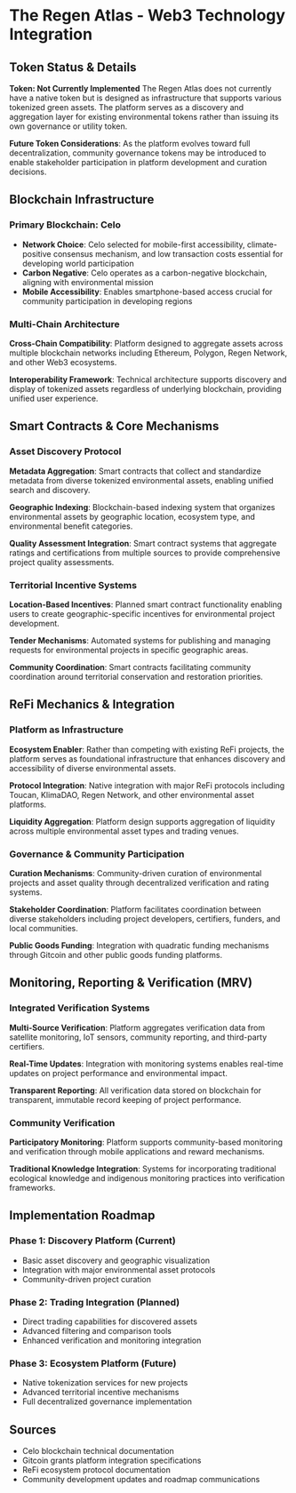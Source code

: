 # The Regen Atlas - Web3 Technology Integration

## Token Status & Details

**Token: Not Currently Implemented**
The Regen Atlas does not currently have a native token but is designed as infrastructure that supports various tokenized green assets. The platform serves as a discovery and aggregation layer for existing environmental tokens rather than issuing its own governance or utility token.

**Future Token Considerations**: As the platform evolves toward full decentralization, community governance tokens may be introduced to enable stakeholder participation in platform development and curation decisions.

## Blockchain Infrastructure

### Primary Blockchain: Celo
- **Network Choice**: Celo selected for mobile-first accessibility, climate-positive consensus mechanism, and low transaction costs essential for developing world participation
- **Carbon Negative**: Celo operates as a carbon-negative blockchain, aligning with environmental mission
- **Mobile Accessibility**: Enables smartphone-based access crucial for community participation in developing regions

### Multi-Chain Architecture
**Cross-Chain Compatibility**: Platform designed to aggregate assets across multiple blockchain networks including Ethereum, Polygon, Regen Network, and other Web3 ecosystems.

**Interoperability Framework**: Technical architecture supports discovery and display of tokenized assets regardless of underlying blockchain, providing unified user experience.

## Smart Contracts & Core Mechanisms

### Asset Discovery Protocol
**Metadata Aggregation**: Smart contracts that collect and standardize metadata from diverse tokenized environmental assets, enabling unified search and discovery.

**Geographic Indexing**: Blockchain-based indexing system that organizes environmental assets by geographic location, ecosystem type, and environmental benefit categories.

**Quality Assessment Integration**: Smart contract systems that aggregate ratings and certifications from multiple sources to provide comprehensive project quality assessments.

### Territorial Incentive Systems
**Location-Based Incentives**: Planned smart contract functionality enabling users to create geographic-specific incentives for environmental project development.

**Tender Mechanisms**: Automated systems for publishing and managing requests for environmental projects in specific geographic areas.

**Community Coordination**: Smart contracts facilitating community coordination around territorial conservation and restoration priorities.

## ReFi Mechanics & Integration

### Platform as Infrastructure
**Ecosystem Enabler**: Rather than competing with existing ReFi projects, the platform serves as foundational infrastructure that enhances discovery and accessibility of diverse environmental assets.

**Protocol Integration**: Native integration with major ReFi protocols including Toucan, KlimaDAO, Regen Network, and other environmental asset platforms.

**Liquidity Aggregation**: Platform design supports aggregation of liquidity across multiple environmental asset types and trading venues.

### Governance & Community Participation
**Curation Mechanisms**: Community-driven curation of environmental projects and asset quality through decentralized verification and rating systems.

**Stakeholder Coordination**: Platform facilitates coordination between diverse stakeholders including project developers, certifiers, funders, and local communities.

**Public Goods Funding**: Integration with quadratic funding mechanisms through Gitcoin and other public goods funding platforms.

## Monitoring, Reporting & Verification (MRV)

### Integrated Verification Systems
**Multi-Source Verification**: Platform aggregates verification data from satellite monitoring, IoT sensors, community reporting, and third-party certifiers.

**Real-Time Updates**: Integration with monitoring systems enables real-time updates on project performance and environmental impact.

**Transparent Reporting**: All verification data stored on blockchain for transparent, immutable record keeping of project performance.

### Community Verification
**Participatory Monitoring**: Platform supports community-based monitoring and verification through mobile applications and reward mechanisms.

**Traditional Knowledge Integration**: Systems for incorporating traditional ecological knowledge and indigenous monitoring practices into verification frameworks.

## Implementation Roadmap

### Phase 1: Discovery Platform (Current)
- Basic asset discovery and geographic visualization
- Integration with major environmental asset protocols
- Community-driven project curation

### Phase 2: Trading Integration (Planned)
- Direct trading capabilities for discovered assets
- Advanced filtering and comparison tools
- Enhanced verification and monitoring integration

### Phase 3: Ecosystem Platform (Future)
- Native tokenization services for new projects
- Advanced territorial incentive mechanisms
- Full decentralized governance implementation

## Sources

- Celo blockchain technical documentation
- Gitcoin grants platform integration specifications
- ReFi ecosystem protocol documentation
- Community development updates and roadmap communications
